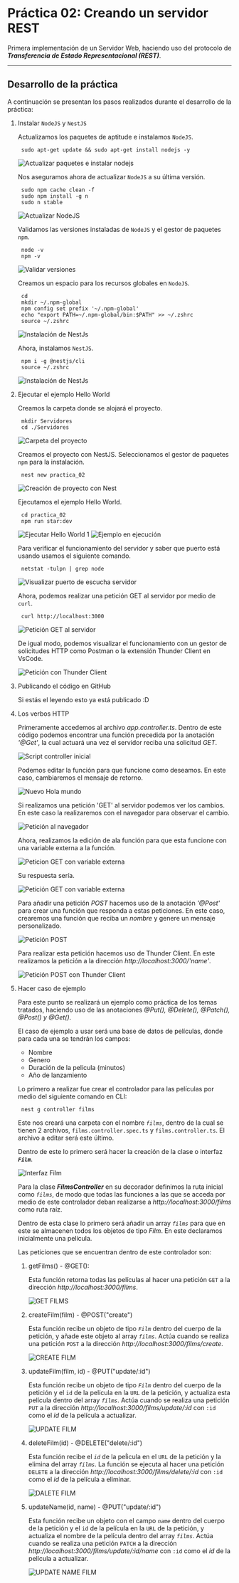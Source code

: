 # Práctica 02: Creando un servidor REST

Primera implementación de un Servidor Web, haciendo uso del protocolo de *__Transferencia de Estado Representacional (REST)__*.

---

## Desarrollo de la práctica

A continuación se presentan los pasos realizados durante el desarrollo de la práctica:

1. Instalar `NodeJS` y `NestJS`

    Actualizamos los paquetes de aptitude e instalamos `NodeJS`.

        sudo apt-get update && sudo apt-get install nodejs -y

    ![Actualizar paquetes e instalar nodejs](/practica02/images/installNode.png)

    Nos aseguramos ahora de actualizar `NodeJS` a su última versión.

        sudo npm cache clean -f
        sudo npm install -g n
        sudo n stable

    ![Actualizar NodeJS](/practica02/images/updateNode.png)

    Validamos las versiones instaladas de `NodeJS` y el gestor de paquetes `npm`.

        node -v
        npm -v

    ![Validar versiones](/practica02/images/versions.png)

    Creamos un espacio para los recursos globales en `NodeJS`.

        cd
        mkdir ~/.npm-global
        npm config set prefix '~/.npm-global'
        echo "export PATH=~/.npm-global/bin:$PATH" >> ~/.zshrc
        source ~/.zshrc

    ![Instalación de NestJs](/practica02/images/globalResourcesNode.png)

    Ahora, instalamos `NestJS`.

        npm i -g @nestjs/cli
        source ~/.zshrc

    ![Instalación de NestJs](/practica02/images/installNest.png)

2. Ejecutar el ejemplo Hello World

    Creamos la carpeta donde se alojará el proyecto.

        mkdir Servidores
        cd ./Servidores

    ![Carpeta del proyecto](/practica02/images/projectFolder.png)

    Creamos el proyecto con NestJS. Seleccionamos el gestor de paquetes `npm` para la instalación.

        nest new practica_02

    ![Creación de proyecto con Nest](/practica02/images/nestProject.png)

    Ejecutamos el ejemplo Hello World.

        cd practica_02
        npm run star:dev

    ![Ejecutar Hello World 1](/practica02/images/startHelloWorld.png)
    ![Ejemplo en ejecución](/practica02/images/runningHelloWorld.png)

    Para verificar el funcionamiento del servidor y saber que puerto está usando usamos el siguiente comando.
    
        netstat -tulpn | grep node

    ![Visualizar puerto de escucha servidor](/practica02/images/portCommand.png)

    Ahora, podemos realizar una petición GET al servidor por medio de `curl`.

        curl http://localhost:3000

    ![Petición GET al servidor](/practica02/images/curl.png)

    De igual modo, podemos visualizar el funcionamiento con un gestor de solicitudes HTTP como Postman o la extensión Thunder Client en VsCode.

    ![Petición con Thunder Client](/practica02/images/getRequest.png)

3. Publicando el código en GitHub

    Si estás el leyendo esto ya está publicado :D

4. Los verbos HTTP

    Primeramente accedemos al archivo *app.controller.ts*. Dentro de este código podemos encontrar una función precedida por la anotación *'@Get'*, la cual actuará una vez el servidor reciba una solicitud *GET*.

    ![Script controller inicial](/practica02/images/script1.png)

    Podemos editar la función para que funcione como deseamos. En este caso, cambiaremos el mensaje de retorno.

    ![Nuevo Hola mundo](/practica02/images/script2.png)

    Si realizamos una petición 'GET' al servidor podemos ver los cambios. En este caso la realizaremos con el navegador para observar el cambio.

    ![Petición al navegador](/practica02/images/browserRequest.png)

    Ahora, realizamos la edición de ala función para que esta funcione con una variable externa a la función.

    ![Peticion GET con variable externa](/practica02/images/script3.png)

    Su respuesta sería.

    ![Petición GET con variable externa](/practica02/images/browserRequest2.png)

    Para añadir una petición *POST* hacemos uso de la anotación *'@Post'* para crear una función que responda a estas peticiones. En este caso, crearemos una función que reciba un *nombre* y genere un mensaje personalizado.

    ![Petición POST](/practica02/images/script4.png)

    Para realizar esta petición hacemos uso de Thunder Client. En este realizamos la petición a la dirección *http://localhost:3000/'name'*.

    ![Petición POST con Thunder Client](/practica02/images/postRequest.png)

5. Hacer caso de ejemplo

    Para este punto se realizará un ejemplo como práctica de los temas tratados, haciendo uso de las anotaciones *@Put(), @Delete(), @Patch(), @Post() y @Get()*. 

    El caso de ejemplo a usar será una base de datos de películas, donde para cada una se tendrán los campos:

    - Nombre
    - Genero
    - Duración de la película (minutos)
    - Año de lanzamiento
    
    Lo primero a realizar fue crear el controlador para las películas por medio del siguiente comando en CLI:

        nest g controller films

    Este nos creará una carpeta con el nombre *`films`*, dentro de la cual se tienen 2 archivos, `films.controller.spec.ts` y `films.controller.ts`. El archivo a editar será este último.

    Dentro de este lo primero será hacer la creación de la clase o interfaz **_`Film`_**.

    ![Interfaz Film](/practica02/images/filmInterface.png)

    Para la clase **_FilmsController_** en su decorador definimos la ruta inicial como *`films`*, de modo que todas las funciones a las que se acceda por medio de este controlador deban realizarse a *http://localhost:3000/films* como ruta raíz.

    Dentro de esta clase lo primero será añadir un array *`films`* para que en este se almacenen todos los objetos de tipo *Film*. En este declaramos inicialmente una película.

    Las peticiones que se encuentran dentro de este controlador son:

    1. getFilms() - @GET():

        Esta función retorna todas las películas al hacer una petición `GET` a la dirección *http://localhost:3000/films*.

        ![GET FILMS](/practica02/images/getFilms.png)

    2. createFilm(film) - @POST("create")

        Esta función recibe un objeto de tipo *`Film`* dentro del cuerpo de la petición, y añade este objeto al array *`films`*. Actúa cuando se realiza una petición `POST` a la dirección *http://localhost:3000/films/create*.

        ![CREATE FILM](/practica02/images/createFilm.png)

    3. updateFilm(film, id) - @PUT("update/:id")

        Esta función recibe un objeto de tipo *`Film`* dentro del cuerpo de la petición y el `id` de la película en la `URL` de la petición, y actualiza esta película dentro del array *`films`*. Actúa cuando se realiza una petición `PUT` a la dirección *http://localhost:3000/films/update/:id* con `:id` como el *id* de la película a actualizar.

        ![UPDATE FILM](/practica02/images/updateFilm.png)

    4. deleteFilm(id) - @DELETE("delete/:id")

        Esta función recibe el *`id`* de la peĺicula en el `URL` de la petición y la elimina del array *`films`*. La función se ejecuta al hacer una petición `DELETE` a la dirección *http://localhost:3000/films/delete/:id* con `:id` como el *id* de la película a eliminar.

        ![DALETE FILM](/practica02/images/deleteFilm.png)

    5. updateName(id, name) - @PUT("update/:id")

        Esta función recibe un objeto con el campo *`name`* dentro del cuerpo de la petición y el `id` de la película en la `URL` de la petición, y actualiza el nombre de la película dentro del array *`films`*. Actúa cuando se realiza una petición `PATCH` a la dirección *http://localhost:3000/films/update/:id/name* con `:id` como el *id* de la película a actualizar.

        ![UPDATE NAME FILM](/practica02/images/updateName.png)
